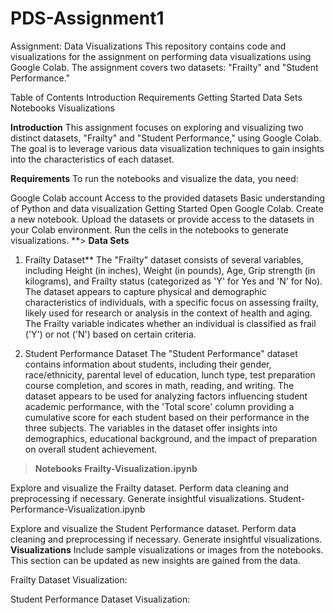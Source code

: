 # PDS-Assignment1
Assignment: Data Visualizations
This repository contains code and visualizations for the assignment on performing data visualizations using Google Colab. The assignment covers two datasets: "Frailty" and "Student Performance."

Table of Contents
Introduction
Requirements
Getting Started
Data Sets
Notebooks
Visualizations

**Introduction**
This assignment focuses on exploring and visualizing two distinct datasets, "Frailty" and "Student Performance," using Google Colab. The goal is to leverage various data visualization techniques to gain insights into the characteristics of each dataset.

**Requirements**
To run the notebooks and visualize the data, you need:

Google Colab account
Access to the provided datasets
Basic understanding of Python and data visualization
Getting Started
Open Google Colab.
Create a new notebook.
Upload the datasets or provide access to the datasets in your Colab environment.
Run the cells in the notebooks to generate visualizations.
**> **Data Sets**
1. Frailty Dataset**
The "Frailty" dataset consists of several variables, including Height (in inches), Weight (in pounds), Age, Grip strength (in kilograms), and Frailty status (categorized as 'Y' for Yes and 'N' for No). The dataset appears to capture physical and demographic characteristics of individuals, with a specific focus on assessing frailty, likely used for research or analysis in the context of health and aging. The Frailty variable indicates whether an individual is classified as frail ('Y') or not ('N') based on certain criteria.

2. Student Performance Dataset
The "Student Performance" dataset contains information about students, including their gender, race/ethnicity, parental level of education, lunch type, test preparation course completion, and scores in math, reading, and writing. The dataset appears to be used for analyzing factors influencing student academic performance, with the 'Total score' column providing a cumulative score for each student based on their performance in the three subjects. The variables in the dataset offer insights into demographics, educational background, and the impact of preparation on overall student achievement.

> **Notebooks**
**Frailty-Visualization.ipynb**

Explore and visualize the Frailty dataset.
Perform data cleaning and preprocessing if necessary.
Generate insightful visualizations.
Student-Performance-Visualization.ipynb

Explore and visualize the Student Performance dataset.
Perform data cleaning and preprocessing if necessary.
Generate insightful visualizations.
**Visualizations**
Include sample visualizations or images from the notebooks. This section can be updated as new insights are gained from the data.

Frailty Dataset Visualization:

Student Performance Dataset Visualization:

